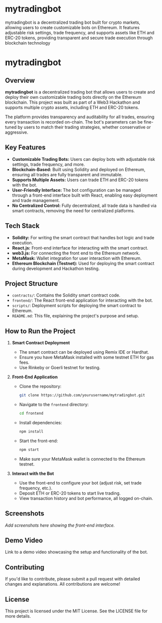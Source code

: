 # mytradingbot
mytradingbot is a decentralized trading bot built for crypto markets, allowing users to create customizable bots on Ethereum. It features adjustable risk settings, trade frequency, and supports assets like ETH and ERC-20 tokens, providing transparent and secure trade execution through blockchain technology
# mytradingbot

## Overview

**mytradingbot** is a decentralized trading bot that allows users to create and deploy their own customizable trading bots directly on the Ethereum blockchain. This project was built as part of a Web3 Hackathon and supports multiple crypto assets, including ETH and ERC-20 tokens.

The platform provides transparency and auditability for all trades, ensuring every transaction is recorded on-chain. The bot's parameters can be fine-tuned by users to match their trading strategies, whether conservative or aggressive.

## Key Features

- **Customizable Trading Bots:** Users can deploy bots with adjustable risk settings, trade frequency, and more.
- **Blockchain-Based:** Built using Solidity and deployed on Ethereum, ensuring all trades are fully transparent and immutable.
- **Supports Multiple Assets:** Users can trade ETH and ERC-20 tokens with the bot.
- **User-Friendly Interface:** The bot configuration can be managed through a front-end interface built with React, enabling easy deployment and trade management.
- **No Centralized Control:** Fully decentralized, all trade data is handled via smart contracts, removing the need for centralized platforms.

## Tech Stack

- **Solidity:** For writing the smart contract that handles bot logic and trade execution.
- **React.js:** Front-end interface for interacting with the smart contract.
- **web3.js:** For connecting the front end to the Ethereum network.
- **MetaMask:** Wallet integration for user interaction with Ethereum.
- **Ethereum Blockchain (Testnet):** Used for deploying the smart contract during development and Hackathon testing.
  
## Project Structure

- `contracts/`: Contains the Solidity smart contract code.
- `frontend/`: The React front-end application for interacting with the bot.
- `scripts/`: Deployment scripts for deploying the smart contract to Ethereum.
- `README.md`: This file, explaining the project's purpose and setup.

## How to Run the Project

1. **Smart Contract Deployment**
    - The smart contract can be deployed using Remix IDE or Hardhat.
    - Ensure you have MetaMask installed with some testnet ETH for gas fees.
    - Use Rinkeby or Goerli testnet for testing.

2. **Front-End Application**
    - Clone the repository:
      ```bash
      git clone https://github.com/yourusername/mytradingbot.git
      ```
    - Navigate to the `frontend` directory:
      ```bash
      cd frontend
      ```
    - Install dependencies:
      ```bash
      npm install
      ```
    - Start the front-end:
      ```bash
      npm start
      ```
    - Make sure your MetaMask wallet is connected to the Ethereum testnet.

3. **Interact with the Bot**
    - Use the front-end to configure your bot (adjust risk, set trade frequency, etc.).
    - Deposit ETH or ERC-20 tokens to start live trading.
    - View transaction history and bot performance, all logged on-chain.

## Screenshots

_Add screenshots here showing the front-end interface._

## Demo Video

Link to a demo video showcasing the setup and functionality of the bot.

## Contributing

If you'd like to contribute, please submit a pull request with detailed changes and explanations. All contributions are welcome!

## License

This project is licensed under the MIT License. See the LICENSE file for more details.
